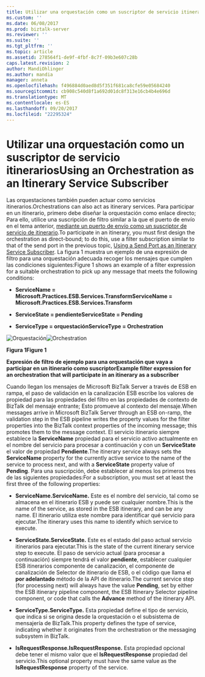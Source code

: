 ```yaml
---
title: Utilizar una orquestación como un suscriptor de servicio itinerarios | Documentos de Microsoft
ms.custom: ''
ms.date: 06/08/2017
ms.prod: biztalk-server
ms.reviewer: ''
ms.suite: ''
ms.tgt_pltfrm: ''
ms.topic: article
ms.assetid: 278564f1-de9f-4fbf-8c7f-09b3e607c28b
caps.latest.revision: 2
author: MandiOhlinger
ms.author: mandia
manager: anneta
ms.openlocfilehash: f496884d0aed8d5f351f681ca8cfe59e05684240
ms.sourcegitcommit: cb908c540d8f1a692d01dc8f313e16cb4b4e696d
ms.translationtype: MT
ms.contentlocale: es-ES
ms.lasthandoff: 09/20/2017
ms.locfileid: "22295324"
---
```

# <a name="using-an-orchestration-as-an-itinerary-service-subscriber"></a><span data-ttu-id="15be0-102">Utilizar una orquestación como un suscriptor de servicio itinerarios</span><span class="sxs-lookup"><span data-stu-id="15be0-102">Using an Orchestration as an Itinerary Service Subscriber</span></span>
<span data-ttu-id="15be0-103">Las orquestaciones también pueden actuar como servicios itinerarios.</span><span class="sxs-lookup"><span data-stu-id="15be0-103">Orchestrations can also act as itinerary services.</span></span> <span data-ttu-id="15be0-104">Para participar en un itinerario, primero debe diseñar la orquestación como enlace directo; Para ello, utilice una suscripción de filtro similar a la que el puerto de envío en el tema anterior, [mediante un puerto de envío como un suscriptor de servicio de itinerario](../esb-toolkit/using-a-send-port-as-an-itinerary-service-subscriber.md).</span><span class="sxs-lookup"><span data-stu-id="15be0-104">To participate in an itinerary, you must first design the orchestration as direct-bound; to do this, use a filter subscription similar to that of the send port in the previous topic, [Using a Send Port as an Itinerary Service Subscriber](../esb-toolkit/using-a-send-port-as-an-itinerary-service-subscriber.md).</span></span> <span data-ttu-id="15be0-105">La figura 1 muestra un ejemplo de una expresión de filtro para una orquestación adecuada recoger los mensajes que cumplen las condiciones siguientes:</span><span class="sxs-lookup"><span data-stu-id="15be0-105">Figure 1 shows an example of a filter expression for a suitable orchestration to pick up any message that meets the following conditions:</span></span>  
  
-   <span data-ttu-id="15be0-106">**ServiceName = Microsoft.Practices.ESB.Services.Transform**</span><span class="sxs-lookup"><span data-stu-id="15be0-106">**ServiceName = Microsoft.Practices.ESB.Services.Transform**</span></span>  
  
-   <span data-ttu-id="15be0-107">**ServiceState = pendiente**</span><span class="sxs-lookup"><span data-stu-id="15be0-107">**ServiceState = Pending**</span></span>  
  
-   <span data-ttu-id="15be0-108">**ServiceType = orquestación**</span><span class="sxs-lookup"><span data-stu-id="15be0-108">**ServiceType = Orchestration**</span></span>  
  
 <span data-ttu-id="15be0-109">![Orquestación](../esb-toolkit/media/ch4-orchestration.jpg "Ch4-Orchestration")</span><span class="sxs-lookup"><span data-stu-id="15be0-109">![Orchestration](../esb-toolkit/media/ch4-orchestration.jpg "Ch4-Orchestration")</span></span>  
  
 <span data-ttu-id="15be0-110">**Figura 1**</span><span class="sxs-lookup"><span data-stu-id="15be0-110">**Figure 1**</span></span>  
  
 <span data-ttu-id="15be0-111">**Expresión de filtro de ejemplo para una orquestación que vaya a participar en un itinerario como suscriptor**</span><span class="sxs-lookup"><span data-stu-id="15be0-111">**Example filter expression for an orchestration that will participate in an itinerary as a subscriber**</span></span>  
  
 <span data-ttu-id="15be0-112">Cuando llegan los mensajes de Microsoft BizTalk Server a través de ESB en rampa, el paso de validación en la canalización ESB escribe los valores de propiedad para las propiedades del filtro en las propiedades de contexto de BizTalk del mensaje entrante; Esto promueve al contexto del mensaje.</span><span class="sxs-lookup"><span data-stu-id="15be0-112">When messages arrive in Microsoft BizTalk Server through an ESB on-ramp, the validation step in the ESB pipeline writes the property values for the filter properties into the BizTalk context properties of the incoming message; this promotes them to the message context.</span></span> <span data-ttu-id="15be0-113">El servicio itinerario siempre establece la **ServiceName** propiedad para el servicio activo actualmente en el nombre del servicio para procesar a continuación y con un **ServiceState** el valor de propiedad  **Pendiente**.</span><span class="sxs-lookup"><span data-stu-id="15be0-113">The itinerary service always sets the **ServiceName** property for the currently active service to the name of the service to process next, and with a **ServiceState** property value of **Pending**.</span></span> <span data-ttu-id="15be0-114">Para una suscripción, debe establecer al menos los primeros tres de las siguientes propiedades:</span><span class="sxs-lookup"><span data-stu-id="15be0-114">For a subscription, you must set at least the first three of the following properties:</span></span>  
  
-   <span data-ttu-id="15be0-115">**ServiceName.**</span><span class="sxs-lookup"><span data-stu-id="15be0-115">**ServiceName.**</span></span> <span data-ttu-id="15be0-116">Este es el nombre del servicio, tal como se almacena en el itinerario ESB y puede ser cualquier nombre.</span><span class="sxs-lookup"><span data-stu-id="15be0-116">This is the name of the service, as stored in the ESB itinerary, and can be any name.</span></span> <span data-ttu-id="15be0-117">El itinerario utiliza este nombre para identificar qué servicio para ejecutar.</span><span class="sxs-lookup"><span data-stu-id="15be0-117">The itinerary uses this name to identify which service to execute.</span></span>  
  
-   <span data-ttu-id="15be0-118">**ServiceState.**</span><span class="sxs-lookup"><span data-stu-id="15be0-118">**ServiceState.**</span></span> <span data-ttu-id="15be0-119">Este es el estado del paso actual servicio itinerarios para ejecutar.</span><span class="sxs-lookup"><span data-stu-id="15be0-119">This is the state of the current itinerary service step to execute.</span></span> <span data-ttu-id="15be0-120">El paso de servicio actual (para procesar a continuación) siempre tendrá el valor **pendiente**, establecer cualquier ESB itinerarios componente de canalización, el componente de canalización de Selector de itinerario de ESB, o el código que llama el **por adelantado**  método de la API de itinerario.</span><span class="sxs-lookup"><span data-stu-id="15be0-120">The current service step (for processing next) will always have the value **Pending**, set by either the ESB itinerary pipeline component, the ESB Itinerary Selector pipeline component, or code that calls the **Advance** method of the itinerary API.</span></span>  
  
-   <span data-ttu-id="15be0-121">**ServiceType.**</span><span class="sxs-lookup"><span data-stu-id="15be0-121">**ServiceType.**</span></span> <span data-ttu-id="15be0-122">Esta propiedad define el tipo de servicio, que indica si se origina desde la orquestación o el subsistema de mensajería de BizTalk.</span><span class="sxs-lookup"><span data-stu-id="15be0-122">This property defines the type of service, indicating whether it originates from the orchestration or the messaging subsystem in BizTalk.</span></span>  
  
-   <span data-ttu-id="15be0-123">**IsRequestResponse.**</span><span class="sxs-lookup"><span data-stu-id="15be0-123">**IsRequestResponse.**</span></span> <span data-ttu-id="15be0-124">Esta propiedad opcional debe tener el mismo valor que el **IsRequestResponse** propiedad del servicio.</span><span class="sxs-lookup"><span data-stu-id="15be0-124">This optional property must have the same value as the **IsRequestResponse** property of the service.</span></span>